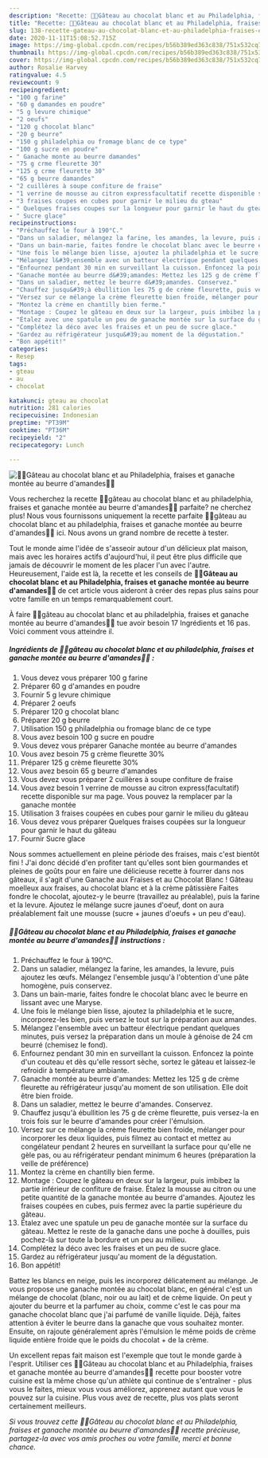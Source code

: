 ```yaml
---
description: "Recette: 🍰🍓Gâteau au chocolat blanc et au Philadelphia, fraises et ganache montée au beurre d&amp;#39;amandes🍓🍰"
title: "Recette: 🍰🍓Gâteau au chocolat blanc et au Philadelphia, fraises et ganache montée au beurre d&amp;#39;amandes🍓🍰"
slug: 138-recette-gateau-au-chocolat-blanc-et-au-philadelphia-fraises-et-ganache-montee-au-beurre-d-and-39-amandes
date: 2020-11-11T15:08:52.715Z
image: https://img-global.cpcdn.com/recipes/b56b389ed363c838/751x532cq70/🍰🍓gateau-au-chocolat-blanc-et-au-philadelphia-fraises-et-ganache-montee-au-beurre-damandes🍓🍰-photo-principale-de-la-recette.jpg
thumbnail: https://img-global.cpcdn.com/recipes/b56b389ed363c838/751x532cq70/🍰🍓gateau-au-chocolat-blanc-et-au-philadelphia-fraises-et-ganache-montee-au-beurre-damandes🍓🍰-photo-principale-de-la-recette.jpg
cover: https://img-global.cpcdn.com/recipes/b56b389ed363c838/751x532cq70/🍰🍓gateau-au-chocolat-blanc-et-au-philadelphia-fraises-et-ganache-montee-au-beurre-damandes🍓🍰-photo-principale-de-la-recette.jpg
author: Rosalie Harvey
ratingvalue: 4.5
reviewcount: 9
recipeingredient:
- "100 g farine"
- "60 g damandes en poudre"
- "5 g levure chimique"
- "2 oeufs"
- "120 g chocolat blanc"
- "20 g beurre"
- "150 g philadelphia ou fromage blanc de ce type"
- "100 g sucre en poudre"
- " Ganache monte au beurre damandes"
- "75 g crme fleurette 30"
- "125 g crme fleurette 30"
- "65 g beurre damandes"
- "2 cuillères à soupe confiture de fraise"
- "1 verrine de mousse au citron expressfacultatif recette disponible sur ma page Vous pouvez la remplacer par la ganache monte"
- "3 fraises coupes en cubes pour garnir le milieu du gteau"
- " Quelques fraises coupes sur la longueur pour garnir le haut du gteau"
- " Sucre glace"
recipeinstructions:
- "Préchauffez le four à 190°C."
- "Dans un saladier, mélangez la farine, les amandes, la levure, puis ajoutez les œufs. Mélangez l&#39;ensemble jusqu&#39;à l&#39;obtention d&#39;une pâte homogène, puis conservez."
- "Dans un bain-marie, faites fondre le chocolat blanc avec le beurre en lissant avec une Maryse."
- "Une fois le mélange bien lisse, ajoutez la philadelphia et le sucre, incorporez-les bien, puis versez le tout sur la préparation aux amandes."
- "Mélangez l&#39;ensemble avec un batteur électrique pendant quelques minutes, puis versez la préparation dans un moule à génoise de 24 cm beurré (chemisez le fond)."
- "Enfournez pendant 30 min en surveillant la cuisson. Enfoncez la pointe d&#39;un couteau et dès qu&#39;elle ressort sèche, sortez le gâteau et laissez-le refroidir à température ambiante."
- "Ganache montée au beurre d&#39;amandes: Mettez les 125 g de crème fleurette au réfrigérateur jusqu&#39;au moment de son utilisation. Elle doit être bien froide."
- "Dans un saladier, mettez le beurre d&#39;amandes. Conservez."
- "Chauffez jusqu&#39;à ébullition les 75 g de crème fleurette, puis versez-la en trois fois sur le beurre d&#39;amandes pour créer l&#39;émulsion."
- "Versez sur ce mélange la crème fleurette bien froide, mélanger pour incorporer les deux liquides, puis filmez au contact et mettez au congélateur pendant 2 heures en surveillant la surface pour qu&#39;elle ne gèle pas, ou au réfrigérateur pendant minimum 6 heures (préparation la veille de préférence)"
- "Montez la crème en chantilly bien ferme."
- "Montage : Coupez le gâteau en deux sur la largeur, puis imbibez la partie inférieur de confiture de fraise. Étalez la mousse au citron ou une petite quantité de la ganache montée au beurre d&#39;amandes. Ajoutez les fraises coupées en cubes, puis fermez avec la partie supérieure du gâteau."
- "Étalez avec une spatule un peu de ganache montée sur la surface du gâteau. Mettez le reste de la ganache dans une poche à douilles, puis pochez-là sur toute la bordure et un peu au milieu."
- "Complétez la déco avec les fraises et un peu de sucre glace."
- "Gardez au réfrigérateur jusqu&#39;au moment de la dégustation."
- "Bon appétit!"
categories:
- Resep
tags:
- gteau
- au
- chocolat

katakunci: gteau au chocolat 
nutrition: 281 calories
recipecuisine: Indonesian
preptime: "PT39M"
cooktime: "PT36M"
recipeyield: "2"
recipecategory: Lunch

---
```



![🍰🍓Gâteau au chocolat blanc et au Philadelphia, fraises et ganache montée au beurre d&#39;amandes🍓🍰](https://img-global.cpcdn.com/recipes/b56b389ed363c838/751x532cq70/🍰🍓gateau-au-chocolat-blanc-et-au-philadelphia-fraises-et-ganache-montee-au-beurre-damandes🍓🍰-photo-principale-de-la-recette.jpg)

Vous recherchez la recette 🍰🍓gâteau au chocolat blanc et au philadelphia, fraises et ganache montée au beurre d&#39;amandes🍓🍰 parfaite? ne cherchez plus! Nous vous fournissons uniquement la recette parfaite 🍰🍓gâteau au chocolat blanc et au philadelphia, fraises et ganache montée au beurre d&#39;amandes🍓🍰 ici. Nous avons un grand nombre de recette à tester.

Tout le monde aime l'idée de s'asseoir autour d'un délicieux plat maison, mais avec les horaires actifs d'aujourd'hui, il peut être plus difficile que jamais de découvrir le moment de les placer l'un avec l'autre. Heureusement, l'aide est là, la recette et les conseils de <strong> 🍰🍓Gâteau au chocolat blanc et au Philadelphia, fraises et ganache montée au beurre d&#39;amandes🍓🍰 </strong> de cet article vous aideront à créer des repas plus sains pour votre famille en un temps remarquablement court.

<!--inarticleads1-->

À faire 🍰🍓gâteau au chocolat blanc et au philadelphia, fraises et ganache montée au beurre d&#39;amandes🍓🍰 tue avoir besoin 17 Ingrédients et 16 pas. Voici comment vous atteindre il.

##### Ingrédients de 🍰🍓gâteau au chocolat blanc et au philadelphia, fraises et ganache montée au beurre d&#39;amandes🍓🍰 :

1. Vous devez vous préparer 100 g farine
1. Préparer 60 g d&#39;amandes en poudre
1. Fournir 5 g levure chimique
1. Préparer 2 oeufs
1. Préparer 120 g chocolat blanc
1. Préparer 20 g beurre
1. Utilisation 150 g philadelphia ou fromage blanc de ce type
1. Vous avez besoin 100 g sucre en poudre
1. Vous devez vous préparer  Ganache montée au beurre d&#39;amandes
1. Vous avez besoin 75 g crème fleurette 30%
1. Préparer 125 g crème fleurette 30%
1. Vous avez besoin 65 g beurre d&#39;amandes
1. Vous devez vous préparer 2 cuillères à soupe confiture de fraise
1. Vous avez besoin 1 verrine de mousse au citron express(facultatif) recette disponible sur ma page. Vous pouvez la remplacer par la ganache montée
1. Utilisation 3 fraises coupées en cubes pour garnir le milieu du gâteau
1. Vous devez vous préparer  Quelques fraises coupées sur la longueur pour garnir le haut du gâteau
1. Fournir  Sucre glace


Nous sommes actuellement en pleine période des fraises, mais c&#39;est bientôt fini ! J&#39;ai donc décidé d&#39;en profiter tant qu&#39;elles sont bien gourmandes et pleines de goûts pour en faire une délicieuse recette à fourrer dans nos gâteaux, il s&#39;agit d&#39;une Ganache aux Fraises et au Chocolat Blanc ! Gâteau moelleux aux fraises, au chocolat blanc et à la crème pâtissière Faites fondre le chocolat, ajoutez-y le beurre (travaillez au préalable), puis la farine et la levure. Ajoutez le mélange sucre jaunes d&#39;oeuf, dont on aura préalablement fait une mousse (sucre + jaunes d&#39;oeufs + un peu d&#39;eau). 

<!--inarticleads2-->

##### 🍰🍓Gâteau au chocolat blanc et au Philadelphia, fraises et ganache montée au beurre d&#39;amandes🍓🍰 instructions :

1. Préchauffez le four à 190°C.
1. Dans un saladier, mélangez la farine, les amandes, la levure, puis ajoutez les œufs. Mélangez l&#39;ensemble jusqu&#39;à l&#39;obtention d&#39;une pâte homogène, puis conservez.
1. Dans un bain-marie, faites fondre le chocolat blanc avec le beurre en lissant avec une Maryse.
1. Une fois le mélange bien lisse, ajoutez la philadelphia et le sucre, incorporez-les bien, puis versez le tout sur la préparation aux amandes.
1. Mélangez l&#39;ensemble avec un batteur électrique pendant quelques minutes, puis versez la préparation dans un moule à génoise de 24 cm beurré (chemisez le fond).
1. Enfournez pendant 30 min en surveillant la cuisson. Enfoncez la pointe d&#39;un couteau et dès qu&#39;elle ressort sèche, sortez le gâteau et laissez-le refroidir à température ambiante.
1. Ganache montée au beurre d&#39;amandes: Mettez les 125 g de crème fleurette au réfrigérateur jusqu&#39;au moment de son utilisation. Elle doit être bien froide.
1. Dans un saladier, mettez le beurre d&#39;amandes. Conservez.
1. Chauffez jusqu&#39;à ébullition les 75 g de crème fleurette, puis versez-la en trois fois sur le beurre d&#39;amandes pour créer l&#39;émulsion.
1. Versez sur ce mélange la crème fleurette bien froide, mélanger pour incorporer les deux liquides, puis filmez au contact et mettez au congélateur pendant 2 heures en surveillant la surface pour qu&#39;elle ne gèle pas, ou au réfrigérateur pendant minimum 6 heures (préparation la veille de préférence)
1. Montez la crème en chantilly bien ferme.
1. Montage : Coupez le gâteau en deux sur la largeur, puis imbibez la partie inférieur de confiture de fraise. Étalez la mousse au citron ou une petite quantité de la ganache montée au beurre d&#39;amandes. Ajoutez les fraises coupées en cubes, puis fermez avec la partie supérieure du gâteau.
1. Étalez avec une spatule un peu de ganache montée sur la surface du gâteau. Mettez le reste de la ganache dans une poche à douilles, puis pochez-là sur toute la bordure et un peu au milieu.
1. Complétez la déco avec les fraises et un peu de sucre glace.
1. Gardez au réfrigérateur jusqu&#39;au moment de la dégustation.
1. Bon appétit!


Battez les blancs en neige, puis les incorporez délicatement au mélange. Je vous propose une ganache montée au chocolat blanc, en général c&#39;est un mélange de chocolat (blanc, noir ou au lait) et de crème liquide. On peut y ajouter du beurre et la parfumer au choix, comme c&#39;est le cas pour ma ganache chocolat blanc que j&#39;ai parfumé de vanille liquide. Déjà, faites attention à éviter le beurre dans la ganache que vous souhaitez monter. Ensuite, on rajoute généralement après l&#39;émulsion le même poids de crème liquide entière froide que le poids du chocolat + de la crème. 

<!--inarticleads1-->

<p>
Un excellent repas fait maison est l'exemple que tout le monde garde à l'esprit. Utiliser ces 🍰🍓Gâteau au chocolat blanc et au Philadelphia, fraises et ganache montée au beurre d&#39;amandes🍓🍰 recette pour booster votre cuisine est la même chose qu'un athlète qui continue de s'entraîner - plus vous le faites, mieux vous vous améliorez, apprenez autant que vous le pouvez sur la cuisine. Plus vous avez de recette, plus vos plats seront certainement meilleurs.
</p>

<p>
<i>Si vous trouvez cette 🍰🍓Gâteau au chocolat blanc et au Philadelphia, fraises et ganache montée au beurre d&#39;amandes🍓🍰 recette précieuse, partagez-la avec vos amis proches ou votre famille, merci et bonne chance.</i>
</p>
